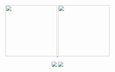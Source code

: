 <div align="center">
  <a href="https://github.com/EdilsonDev">
    <img height="160em" src="https://github-readme-stats.vercel.app/api?username=EdilsonDev&count_private=true&include_all_commits=true&show_icons=true&theme=vision-friendly-dark&hide_border=false&show_owner=true"/>
    <img height="160em" src="https://github-readme-stats.vercel.app/api/top-langs/?username=EdilsonDev&theme=midnight-purple&hide_border=false&&layout=compact"/>
  </a>
</div>



<div align="center">
 
  <a href="https://www.linkedin.com/in/edilsonfsantos/" target="_blank"><img src="https://img.shields.io/badge/-LinkedIn-%230077B5?style=for-the-badge&logo=linkedin&logoColor=white" target="_blank"></a> 
  <a href="mailto:edilsonfsantos123@gmail.com"><img src="https://img.shields.io/badge/-Gmail-%23333?style=for-the-badge&logo=gmail&logoColor=white" target="_blank"></a>
</div>


 
